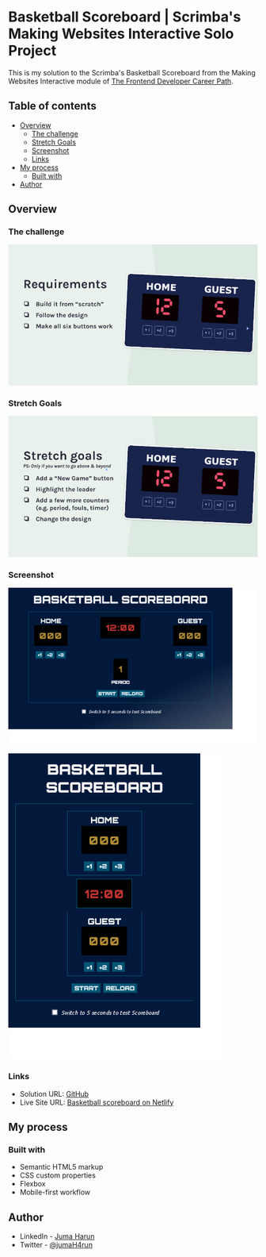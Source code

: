 # Basketball Scoreboard | Scrimba's Making Websites Interactive Solo Project

This is my solution to the Scrimba's Basketball Scoreboard from the Making Websites Interactive module of [The Frontend Developer Career Path](https://scrimba.com/learn/frontend/). 

## Table of contents

- [Overview](#overview)
  - [The challenge](#the-challenge)
  - [Stretch Goals](#stretch-goals)
  - [Screenshot](#screenshot)
  - [Links](#links)
- [My process](#my-process)
  - [Built with](#built-with)
- [Author](#author)

## Overview

### The challenge

![screenshot of Basketball Scoreboard project requirements](./images/Scoreboard-req.png)

### Stretch Goals

![screenshot of Basketball Scoreboard project stretch goals](./images/Scoreboard-stretch-goals.png)

### Screenshot

![screenshot of my solution on desktop](./images/Scoreboard-pc.png)

![](./images/Scoreboard-mobile.png)

### Links

- Solution URL: [GitHub](https://github.com/jumaHarun/basketball-scoreboard)
- Live Site URL: [Basketball scoreboard on Netlify](https://jharun-basketball-scoreboard.netlify.app/)

## My process

### Built with

- Semantic HTML5 markup
- CSS custom properties
- Flexbox
- Mobile-first workflow

## Author

- LinkedIn - [Juma Harun](https://www.linkedin.com/in/jumaHarun)
- Twitter - [@jumaH4run](https://twitter.com/jumaH4run/)
